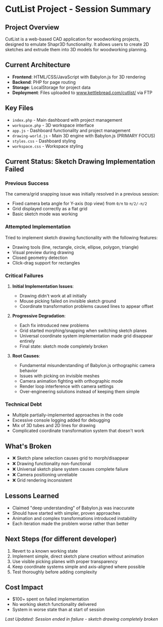 # CutList Project - Session Summary

## Project Overview
CutList is a web-based CAD application for woodworking projects, designed to emulate Shapr3D functionality. It allows users to create 2D sketches and extrude them into 3D models for woodworking planning.

## Current Architecture
- **Frontend**: HTML/CSS/JavaScript with Babylon.js for 3D rendering
- **Backend**: PHP for page routing
- **Storage**: LocalStorage for project data
- **Deployment**: Files uploaded to www.kettlebread.com/cutlist/ via FTP

## Key Files
- `index.php` - Main dashboard with project management
- `workspace.php` - 3D workspace interface
- `app.js` - Dashboard functionality and project management
- `drawing-world.js` - Main 3D engine with Babylon.js (PRIMARY FOCUS)
- `styles.css` - Dashboard styling
- `workspace.css` - Workspace styling

## Current Status: Sketch Drawing Implementation Failed

### Previous Success
The camera/grid snapping issue was initially resolved in a previous session:
- Fixed camera beta angle for Y-axis (top view) from `0/π` to `π/2/-π/2`
- Grid displayed correctly as a flat grid
- Basic sketch mode was working

### Attempted Implementation
Tried to implement sketch drawing functionality with the following features:
- Drawing tools (line, rectangle, circle, ellipse, polygon, triangle)
- Visual preview during drawing
- Closed geometry detection
- Click-drag support for rectangles

### Critical Failures
1. **Initial Implementation Issues**:
   - Drawing didn't work at all initially
   - Mouse picking failed on invisible sketch ground
   - Coordinate transformation problems caused lines to appear offset

2. **Progressive Degradation**:
   - Each fix introduced new problems
   - Grid started morphing/snapping when switching sketch planes
   - Universal coordinate system implementation made grid disappear entirely
   - Final state: sketch mode completely broken

3. **Root Causes**:
   - Fundamental misunderstanding of Babylon.js orthographic camera behavior
   - Issues with picking on invisible meshes
   - Camera animation fighting with orthographic mode
   - Render loop interference with camera settings
   - Over-engineering solutions instead of keeping them simple

### Technical Debt
- Multiple partially-implemented approaches in the code
- Excessive console logging added for debugging
- Mix of 3D tubes and 2D lines for drawing
- Complicated coordinate transformation system that doesn't work

## What's Broken
- ❌ Sketch plane selection causes grid to morph/disappear
- ❌ Drawing functionality non-functional
- ❌ Universal sketch plane system causes complete failure
- ❌ Camera positioning unreliable
- ❌ Grid rendering inconsistent

## Lessons Learned
- Claimed "deep understanding" of Babylon.js was inaccurate
- Should have started with simpler, proven approaches
- Animation and complex transformations introduced instability
- Each iteration made the problem worse rather than better

## Next Steps (for different developer)
1. Revert to a known working state
2. Implement simple, direct sketch plane creation without animation
3. Use visible picking planes with proper transparency
4. Keep coordinate systems simple and axis-aligned where possible
5. Test thoroughly before adding complexity

## Cost Impact
- $100+ spent on failed implementation
- No working sketch functionality delivered
- System in worse state than at start of session

*Last Updated: Session ended in failure - sketch drawing completely broken*